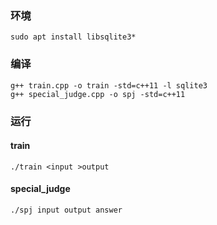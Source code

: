### 环境
	sudo apt install libsqlite3*
	
### 编译
    g++ train.cpp -o train -std=c++11 -l sqlite3
    g++ special_judge.cpp -o spj -std=c++11
    
### 运行

#### train
    ./train <input >output

#### special_judge
    ./spj input output answer


